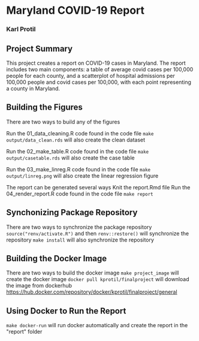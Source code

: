 # __Maryland COVID-19 Report__

### Karl Protil

## __Project Summary__
This project creates a report on COVID-19 cases in Maryland. The report includes two main components: a table of average covid cases per 100,000 people for each county, and a scatterplot of hospital admissions per 100,000 people and covid cases per 100,000, with each point representing a county in Maryland.

## __Building the Figures__
There are two ways to build any of the figures

Run the 01_data_cleaning.R code found in the code file
`make output/data_clean.rds` will also create the clean dataset

Run the 02_make_table.R code found in the code file
`make output/casetable.rds` will also create the case table

Run the 03_make_linreg.R code found in the code file
`make output/linreg.png` will also create the linear regression figure

The report can be generated several ways
Knit the report.Rmd file
Run the 04_render_report.R code found in the code file
`make report`

## __Synchonizing Package Repository__
There are two ways to synchronize the package repository
`source("renv/activate.R")` and then `renv::restore()` will synchronize the repository
`make install` will also synchronize the repository

## __Building the Docker Image__
There are two ways to build the docker image
`make project_image` will create the docker image
`docker pull kprotil/finalproject` will download the image from dockerhub
https://hub.docker.com/repository/docker/kprotil/finalproject/general

## __Using Docker to Run the Report__
`make docker-run` will run docker automatically and create the report in the "report" folder

